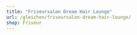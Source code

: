 ```yaml
---
title: "Friseursalon Dream Hair Lounge"
url: /gleichen/friseursalon-dream-hair-lounge/
shop: Friseur
---
```

